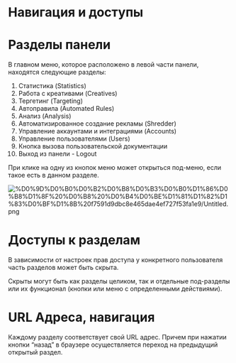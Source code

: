 # Навигация и доступы

# Разделы панели

В главном меню, которое расположено в левой части панели, находятся следующие разделы:

1. Cтатистика (Statistics)
2. Работа с креативами (Creatives)
3. Тергетинг (Targeting)
4. Автоправила (Automated Rules)
5. Анализ (Analysis)
6. Автоматизированное создание рекламы (Shredder)
7. Управление аккаунтами и интеграциями (Accounts)
8. Управление пользователями (Users)
9. Кнопка вызова пользовательской документации
10. Выход из панели - Logout

При клике на одну из кнопок меню может открыться под-меню, если такое есть в данном разделе.

![%D0%9D%D0%B0%D0%B2%D0%B8%D0%B3%D0%B0%D1%86%D0%B8%D1%8F%20%D0%B8%20%D0%B4%D0%BE%D1%81%D1%82%D1%83%D0%BF%D1%8B%20f7591d9dbc8e465dae4ef727f53fa1e9/Untitled.png](%D0%9D%D0%B0%D0%B2%D0%B8%D0%B3%D0%B0%D1%86%D0%B8%D1%8F%20%D0%B8%20%D0%B4%D0%BE%D1%81%D1%82%D1%83%D0%BF%D1%8B%20f7591d9dbc8e465dae4ef727f53fa1e9/Untitled.png)

# Доступы к разделам

В зависимости от настроек прав доступа у конкретного пользователя часть разделов может быть скрыта.

Скрыты могут быть как разделы целиком, так и отдельные под-разделы или их функционал (кнопки или меню с определенными действиями).

# URL Адреса, навигация

Каждому разделу соответствует свой URL адрес. Причем при нажатии кнопки “назад” в браузере осуществляется переход на предыдущий открытый раздел.